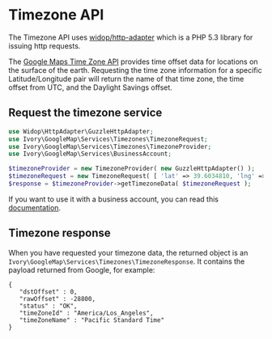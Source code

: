 # Timezone API

The Timezone API uses [widop/http-adapter](http://github.com/widop/http-adapter) which is a PHP 5.3 library for
issuing http requests.

The [Google Maps Time Zone API](https://developers.google.com/maps/documentation/timezone/intro) provides time 
offset data for locations on the surface of the earth. Requesting the time zone information for a specific 
Latitude/Longitude pair will return the name of that time zone, the time offset from UTC, and the Daylight 
Savings offset.

## Request the timezone service

``` php
use Widop\HttpAdapter\GuzzleHttpAdapter;
use Ivory\GoogleMap\Services\Timezones\TimezoneRequest;
use Ivory\GoogleMap\Services\Timezones\TimezoneProvider;
use Ivory\GoogleMap\Services\BusinessAccount;

$timezoneProvider = new TimezoneProvider( new GuzzleHttpAdapter() );
$timezoneRequest = new TimezoneRequest( [ 'lat' => 39.6034810, 'lng' => -119.6822510 ] );
$response = $timezoneProvider->getTimezoneData( $timezoneRequest );
```

If you want to use it with a business account, you can read this
[documentation](http://github.com/egeloen/ivory-google-map/blob/master/doc/usage/services/business_account.md).

## Timezone response

When you have requested your timezone data, the returned object is an ``Ivory\GoogleMap\Services\Timezones\TimezoneResponse``. 
It contains the payload returned from Google, for example:

``` 
{
   "dstOffset" : 0,
   "rawOffset" : -28800,
   "status" : "OK",
   "timeZoneId" : "America/Los_Angeles",
   "timeZoneName" : "Pacific Standard Time"
}
```
